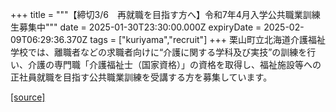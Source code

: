 +++
title = """【締切3/6　再就職を目指す方へ】令和7年4月入学公共職業訓練生募集中"""
date = 2025-01-30T23:30:00.000Z
expiryDate = 2025-02-09T06:29:36.370Z
tags = ["kuriyama","recruit"]
+++
栗山町立北海道介護福祉学校では、離職者などの求職者向けに“介護に関する学科及び実技”の訓練を行い、介護の専門職「介護福祉士（国家資格）」の資格を取得し、福祉施設等への正社員就職を目指す公共職業訓練を受講する方を募集しています。

[[source]](https://www.town.kuriyama.hokkaido.jp/site/kaigofukushi/30162.html)
